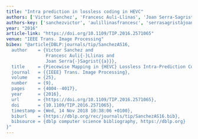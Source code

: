 ```yaml
---
title: "Intra prediction in lossless coding in HEVC"
authors: ['Victor Sanchez', 'Francesc Auli-Llinas', 'Joan Serra-Sagristà']
authors-key: ['sanchezvictor', 'aulillinasfrancesc', 'serrasagristàjoan']
year: "2016"
article-link: "https://doi.org/10.1109/TIP.2016.2571065"
venue: "IEEE Trans. Image Processing"
bibex: "@article{DBLP:journals/tip/SanchezAS16,
  author    = {Victor Sanchez and
               Francesc Auli{-}Llinas and
               Joan Serra{-}Sagrist{{a}}},
  title     = {Piecewise Mapping in {HEVC} Lossless Intra-Prediction Coding},
  journal   = {{IEEE} Trans. Image Processing},
  volume    = {25},
  number    = {9},
  pages     = {4004--4017},
  year      = {2016},
  url       = {https://doi.org/10.1109/TIP.2016.2571065},
  doi       = {10.1109/TIP.2016.2571065},
  timestamp = {Wed, 14 Nov 2018 10:38:06 +0100},
  biburl    = {https://dblp.org/rec/journals/tip/SanchezAS16.bib},
  bibsource = {dblp computer science bibliography, https://dblp.org}
}"
---
```

